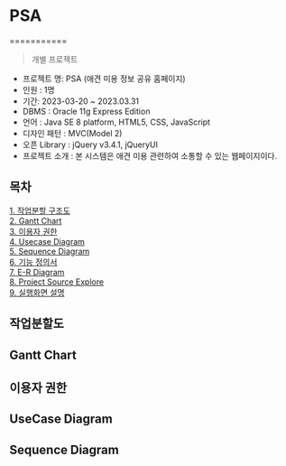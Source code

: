 # PSA
===========
> 개별 프로젝트

- 프로젝트 명: PSA (애견 미용 정보 공유 홈페이지)
- 인원 : 1명
- 기간: 2023-03-20 ~ 2023.03.31
- DBMS : Oracle 11g Express Edition
- 언어 : Java SE 8 platform, HTML5, CSS, JavaScript
- 디자인 패턴 : MVC(Model 2)
- 오픈 Library : jQuery v3.4.1, jQueryUI
- 프로젝트 소개 : 본 시스템은 애견 미용 관련하여 소통할 수 있는 웹페이지이다.<br>


## 목차
[1. 작업분할 구조도]()<br>
[2. Gantt Chart]()<br>
[3. 이용자 권한]()<br>
[4. Usecase Diagram]()<br>
[5. Sequence Diagram]()<br>
[6. 기능 정의서]()<br>
[7. E-R Diagram]()<br>
[8. Project Source Explore]()<br>
[9. 실행화면 설명]()<br>

## 작업분할도


## Gantt Chart

## 이용자 권한

## UseCase Diagram

## Sequence Diagram

